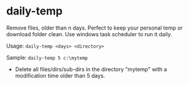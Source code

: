 # daily-temp
Remove files, older than n days. Perfect to keep your personal temp or download folder clean. 
Use windows task scheduler to run it daily.

Usage: `daily-temp <days> <directory>`

Sample: `daily-temp 5 c:\mytemp`

- Delete all files/dirs/sub-dirs in the directory "mytemp" with a modification time older than 5 days.

 